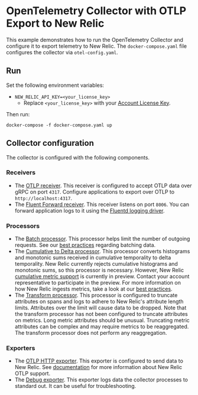 # OpenTelemetry Collector with OTLP Export to New Relic

This example demonstrates how to run the OpenTelemetry Collector and configure it to export telemetry to New Relic. The `docker-compose.yaml` file configures the collector via `otel-config.yaml`.

## Run

Set the following environment variables:
* `NEW_RELIC_API_KEY=<your_license_key>`
    * Replace `<your_license_key>` with your [Account License Key](https://one.newrelic.com/launcher/api-keys-ui.launcher).

Then run:
```shell
docker-compose -f docker-compose.yaml up
```

## Collector configuration

The collector is configured with the following components.

### Receivers
* The [OTLP receiver](https://github.com/open-telemetry/opentelemetry-collector/tree/main/receiver/otlpreceiver). This receiver is configured to accept OTLP data over gRPC on port `4317`. Configure applications to export over OTLP to `http://localhost:4317`.
* The [Fluent Forward receiver](https://github.com/open-telemetry/opentelemetry-collector-contrib/tree/main/receiver/fluentforwardreceiver). This receiver listens on port `8006`. You can forward application logs to it using the [Fluentd logging driver](https://docs.docker.com/config/containers/logging/fluentd/).

### Processors
* The [Batch processor](https://github.com/open-telemetry/opentelemetry-collector/tree/main/processor/batchprocessor). This processor helps limit the number of outgoing requests. See our [best practices](https://docs.newrelic.com/docs/more-integrations/open-source-telemetry-integrations/opentelemetry/best-practices/opentelemetry-best-practices-batching/) regarding batching data.
* The [Cumulative to Delta processor](https://github.com/open-telemetry/opentelemetry-collector-contrib/tree/main/processor/cumulativetodeltaprocessor). This processor converts histograms and monotonic sums received in cumulative temporality to delta temporality. New Relic currently rejects cumulative histograms and monotonic sums, so this processor is necessary. However, New Relic [cumulative metric support](https://docs.newrelic.com/docs/data-apis/understand-data/metric-data/cumulative-metrics/) is currently in preview. Contact your account representative to participate in the preview. For more information on how New Relic ingests metrics, take a look at our [best practices](https://docs.newrelic.com/docs/more-integrations/open-source-telemetry-integrations/opentelemetry/best-practices/opentelemetry-best-practices-metrics).
* The [Transform processor](https://github.com/open-telemetry/opentelemetry-collector-contrib/tree/main/processor/transformprocessor). This processor is configured to truncate attributes on spans and logs to adhere to New Relic's attribute length limits. Attributes over the limit will cause data to be dropped. Note that the transform processor has not been configured to truncate attributes on metrics. Long metric attributes should be unusual. Truncating metric attributes can be complex and may require metrics to be reaggregated. The transform processor does not perform any reaggregation.

### Exporters
* The [OTLP HTTP exporter](https://github.com/open-telemetry/opentelemetry-collector/tree/main/exporter/otlphttpexporter). This exporter is configured to send data to New Relic. See [documentation](https://docs.newrelic.com/docs/more-integrations/open-source-telemetry-integrations/opentelemetry/get-started/opentelemetry-set-up-your-app/) for more information about New Relic OTLP support.
* The [Debug exporter](https://github.com/open-telemetry/opentelemetry-collector/tree/main/exporter/debugexporter). This exporter logs data the collector processes to standard out. It can be useful for troubleshooting.
